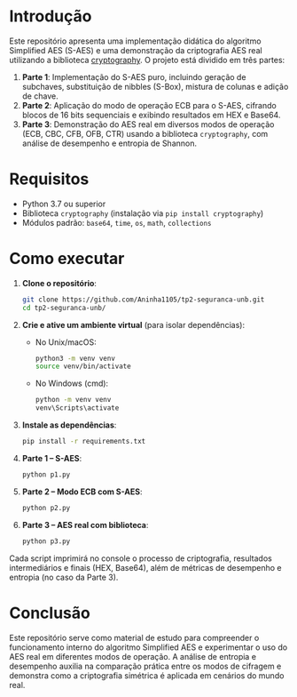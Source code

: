 # Introdução

Este repositório apresenta uma implementação didática do algoritmo Simplified AES (S-AES) e uma demonstração da criptografia AES real utilizando a biblioteca [cryptography](https://cryptography.io/). O projeto está dividido em três partes:

1. **Parte 1**: Implementação do S-AES puro, incluindo geração de subchaves, substituição de nibbles (S-Box), mistura de colunas e adição de chave.
2. **Parte 2**: Aplicação do modo de operação ECB para o S-AES, cifrando blocos de 16 bits sequenciais e exibindo resultados em HEX e Base64.
3. **Parte 3**: Demonstração do AES real em diversos modos de operação (ECB, CBC, CFB, OFB, CTR) usando a biblioteca `cryptography`, com análise de desempenho e entropia de Shannon.

# Requisitos

- Python 3.7 ou superior
- Biblioteca `cryptography` (instalação via `pip install cryptography`)
- Módulos padrão: `base64`, `time`, `os`, `math`, `collections`

# Como executar

1. **Clone o repositório**:

   ```bash
   git clone https://github.com/Aninha1105/tp2-seguranca-unb.git
   cd tp2-seguranca-unb/
   ```

2. **Crie e ative um ambiente virtual** (para isolar dependências):

   - No Unix/macOS:
     ```bash
     python3 -m venv venv
     source venv/bin/activate
     ```
   - No Windows (cmd):
     ```bat
     python -m venv venv
     venv\Scripts\activate
     ```

3. **Instale as dependências**:

   ```bash
   pip install -r requirements.txt
   ```

4. **Parte 1 – S-AES**:

   ```bash
   python p1.py
   ```

5. **Parte 2 – Modo ECB com S-AES**:

   ```bash
   python p2.py
   ```

6. **Parte 3 – AES real com biblioteca**:

   ```bash
   python p3.py
   ```

Cada script imprimirá no console o processo de criptografia, resultados intermediários e finais (HEX, Base64), além de métricas de desempenho e entropia (no caso da Parte 3).

# Conclusão

Este repositório serve como material de estudo para compreender o funcionamento interno do algoritmo Simplified AES e experimentar o uso do AES real em diferentes modos de operação. A análise de entropia e desempenho auxilia na comparação prática entre os modos de cifragem e demonstra como a criptografia simétrica é aplicada em cenários do mundo real.